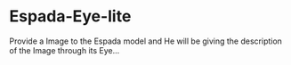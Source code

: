 # Espada-Eye-lite
Provide a Image to the Espada model and He will be giving the description of the Image through its Eye...
